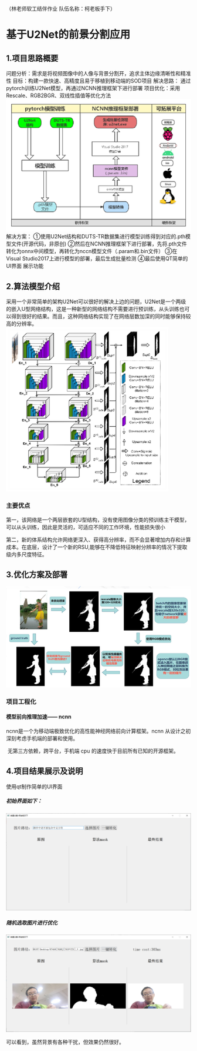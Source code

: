 （林老师软工结伴作业 队伍名称：柯老板手下）
# 基于U2Net的前景分割应用

## 1.项目思路概要

 问题分析：需求是将视频图像中的人像与背景分割开，追求主体边缘清晰性和精准性
 目标：构建一款快速、高精度且易于移植到移动端的SOD项目
 解决思路： 通过pytorch训练U2Net模型，再通过NCNN推理框架下进行部署
 项目优化：采用Rescale、RGB2BGR、双线性插值等优化方法
 <img src="image/1.png" alt="流程图" style="zoom:80%;" />
 解决方案：
 ①使用U2Net结构和DUTS-TR数据集进行模型训练得到对应的.pth模型文件(开源代码，非原创)
 ②然后在NCNN推理框架下进行部署，先将.pth文件转化为onnx中间模型，再转化为nccn模型文件（.param和.bin文件）
 ③在Visual Studio2017上进行模型的部署，最后生成批量检测
 ④最后使用QT简单的UI界面 展示功能

## 2.算法模型介绍

​	采用一个非常简单的架构U2Net可以很好的解决上边的问题，U2Net是一个两级的嵌入U型网络结构，这是一种新型的网络结构不需要进行预训练，从头训练也可以得到很好的结果。而且，这种网络结构实现了在网络层数加深的同时能够保持较高的分辨率。
<img src="image\2.png" alt="U2Net网络结构图" style="zoom:80%;" />

### 主要优点

​	第一，该网络是一个两层嵌套的U型结构，没有使用图像分类的预训练主干模型，可以从头训练，因此是灵活的，可适应不同的工作环境，性能损失很小

​	第二，新的体系结构允许网络更深入、获得高分辨率，而不会显著增加内存和计算成本。在底层，设计了一个新的RSU,能够在不降低特征映射分辨率的情况下提取级内多尺度特征。

## 3.优化方案及部署

<img src="image\3.png" alt="优化情况" style="zoom:80%;" />

### 项目工程化

#### 模型前向推理加速—— ncnn

 ncnn是一个为移动端极致优化的高性能神经网络前向计算框架。ncnn 从设计之初深刻考虑手机端的部署和使用。

​	无第三方依赖，跨平台，手机端 cpu 的速度快于目前所有已知的开源框架。

## 4.项目结果展示及说明

使用qt制作简单的UI界面

##### 初始界面如下：
<img src="image\4.png" alt="初始界面" style="zoom:80%;" />

##### 随机选取图片进行优化

<img src="image\5.png" alt="初始界面" style="zoom:80%;" />

可以看到，虽然背景有各种干扰，但效果仍然很好。
